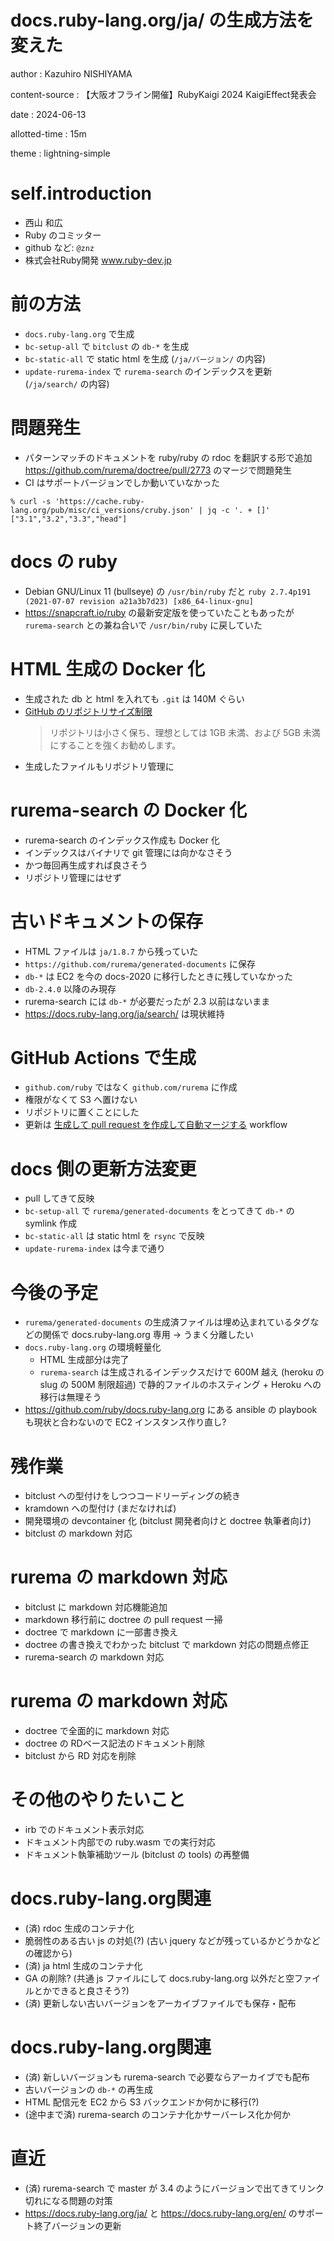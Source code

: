 # docs.ruby-lang.org/ja/ の生成方法を変えた

author
:   Kazuhiro NISHIYAMA

content-source
:   【大阪オフライン開催】RubyKaigi 2024 KaigiEffect発表会

date
:   2024-06-13

allotted-time
:   15m

theme
:   lightning-simple

# self.introduction

- 西山 和広
- Ruby のコミッター
- github など: `@znz`
- 株式会社Ruby開発 www.ruby-dev.jp

# 前の方法

- `docs.ruby-lang.org` で生成
- `bc-setup-all` で `bitclust` の `db-*` を生成
- `bc-static-all` で static html を生成 (`/ja/バージョン/` の内容)
- `update-rurema-index` で `rurema-search` のインデックスを更新 (`/ja/search/` の内容)

# 問題発生

- パターンマッチのドキュメントを ruby/ruby の rdoc を翻訳する形で追加 <https://github.com/rurema/doctree/pull/2773>
  のマージで問題発生
- CI はサポートバージョンでしか動いていなかった

```
% curl -s 'https://cache.ruby-lang.org/pub/misc/ci_versions/cruby.json' | jq -c '. + []'
["3.1","3.2","3.3","head"]
```

# docs の ruby

- Debian GNU/Linux 11 (bullseye) の `/usr/bin/ruby` だと
  `ruby 2.7.4p191 (2021-07-07 revision a21a3b7d23) [x86_64-linux-gnu]`
- <https://snapcraft.io/ruby> の最新安定版を使っていたこともあったが
  `rurema-search` との兼ね合いで `/usr/bin/ruby` に戻していた

# HTML 生成の Docker 化

- 生成された db と html を入れても `.git` は 140M ぐらい
- [GitHub のリポジトリサイズ制限](https://docs.github.com/ja/repositories/working-with-files/managing-large-files/about-large-files-on-github#repository-size-limits)
  > リポジトリは小さく保ち、理想としては 1GB 未満、および 5GB 未満にすることを強くお勧めします。
- 生成したファイルもリポジトリ管理に

# rurema-search の Docker 化

- rurema-search のインデックス作成も Docker 化
- インデックスはバイナリで git 管理には向かなさそう
- かつ毎回再生成すれば良さそう
- リポジトリ管理にはせず

# 古いドキュメントの保存

- HTML ファイルは `ja/1.8.7` から残っていた
- `https://github.com/rurema/generated-documents` に保存
- `db-*` は EC2 を今の docs-2020 に移行したときに残していなかった
- `db-2.4.0` 以降のみ現存
- rurema-search には `db-*` が必要だったが 2.3 以前はないまま
- <https://docs.ruby-lang.org/ja/search/> は現状維持

# GitHub Actions で生成

- `github.com/ruby` ではなく `github.com/rurema` に作成
- 権限がなくて S3 へ置けない
- リポジトリに置くことにした
- 更新は [生成して pull request を作成して自動マージする](https://github.com/rurema/generated-documents/blob/902da064105c1949907204d4bb5ca0ea40c83e17/.github/workflows/generate.yml) workflow

# docs 側の更新方法変更

- pull してきて反映
- `bc-setup-all` で `rurema/generated-documents` をとってきて `db-*` の symlink 作成
- `bc-static-all` は static html を `rsync` で反映
- `update-rurema-index` は今まで通り

# 今後の予定

- `rurema/generated-documents` の生成済ファイルは埋め込まれているタグなどの関係で docs.ruby-lang.org 専用 → うまく分離したい
- `docs.ruby-lang.org` の環境軽量化
  - HTML 生成部分は完了
  - `rurema-search` は生成されるインデックスだけで 600M 越え (heroku の slug の 500M 制限超過) で静的ファイルのホスティング + Heroku への移行は無理そう
- <https://github.com/ruby/docs.ruby-lang.org>
  にある ansible の playbook も現状と合わないので EC2 インスタンス作り直し?

# 残作業

- bitclust への型付けをしつつコードリーディングの続き
- kramdown への型付け (まだなければ)
- 開発環境の devcontainer 化 (bitclust 開発者向けと doctree 執筆者向け)
- bitclust の markdown 対応

# rurema の markdown 対応

- bitclust に markdown 対応機能追加
- markdown 移行前に doctree の pull request 一掃
- doctree で markdown に一部書き換え
- doctree の書き換えでわかった bitclust で markdown 対応の問題点修正
- rurema-search の markdown 対応

# rurema の markdown 対応

- doctree で全面的に markdown 対応
- doctree の RDベース記法のドキュメント削除
- bitclust から RD 対応を削除

# その他のやりたいこと

- irb でのドキュメント表示対応
- ドキュメント内部での ruby.wasm での実行対応
- ドキュメント執筆補助ツール (bitclust の tools) の再整備

# docs.ruby-lang.org関連

- (済) rdoc 生成のコンテナ化
- 脆弱性のある古い js の対処(?) (古い jquery などが残っているかどうかなどの確認から)
- (済) ja html 生成のコンテナ化
- GA の削除? (共通 js ファイルにして docs.ruby-lang.org 以外だと空ファイルとかできると良さそう?)
- (済) 更新しない古いバージョンをアーカイブファイルでも保存・配布

# docs.ruby-lang.org関連

- (済) 新しいバージョンも rurema-search で必要ならアーカイブでも配布
- 古いバージョンの `db-*` の再生成
- HTML 配信元を EC2 から S3 バックエンドか何かに移行(?)
- (途中まで済) rurema-search のコンテナ化かサーバーレス化か何か

# 直近

- (済) rurema-search で master が 3.4 のようにバージョンで出てきてリンク切れになる問題の対策
- <https://docs.ruby-lang.org/ja/> と <https://docs.ruby-lang.org/en/> のサポート終了バージョンの更新
